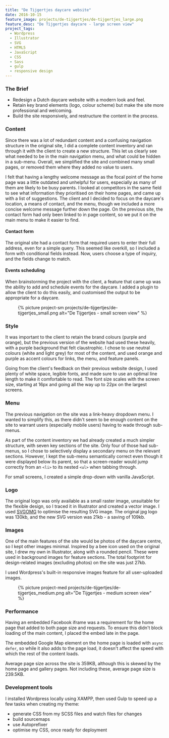 ```yaml
---
title: "De Tijgertjes daycare website"
date: 2016-10-15
feature_image: projects/de-tijgertjes/de-tijgertjes_large.png
feature_desc: "De Tijgertjes daycare - large screen view"
project_tags:
  - Wordpress
  - Illustrator
  - SVG
  - HTML5
  - JavaScript
  - CSS
  - Sass
  - gulp
  - responsive design
---
```


### The Brief

- Redesign a Dutch daycare website with a modern look and feel. 
- Retain key brand elements (logo, colour scheme) but make the site more professional and welcoming.
- Build the site responsively, and restructure the content in the process.

### Content
Since there was a lot of redundant content and a confusing navigation structure in the original site, I did a complete content inventory and ran through it with the client to create a new structure. This let us clearly see what needed to be in the main navigation menu, and what could be hidden in a sub-menu. Overall, we simplified the site and combined many small pages, or removed them where they added no value to users.

I felt that having a lengthy welcome message as the focal point of the home page was a little outdated and unhelpful for users, especially as many of them are likely to be busy parents. I looked at competitors in the same field to see what information they prioritised on their home pages, and came up with a list of suggestions. The client and I decided to focus on the daycare's location, a means of contact, and the menu, though we included a more concise welcome message further down the page. On the previous site, the contact form had only been linked to in page content, so we put it on the main menu to make it easier to find.

#### Contact form

The original site had a contact form that required users to enter their full address, even for a simple query. This seemed like overkill, so I included a form with conditional fields instead. Now, users choose a type of inquiry, and the fields change to match.

#### Events scheduling

When brainstorming the project with the client, a feature that came up was the ability to add and schedule events for the daycare. I added a plugin to allow the client to do this easily, and customised the output to be appropriate for a daycare.

<figure class="project__img project__img--sm">
  {% picture project-sm projects/de-tijgertjes/de-tijgertjes_small.png alt="De Tijgertjes - small screen view" %}
</figure>

### Style
It was important to the client to retain the brand colours (purple and orange), but the previous version of the website had used these heavily, with a purple background that felt claustrophic. I chose to use neutral colours (white and light grey) for most of the content, and used orange and purple as accent colours for links, the menu, and feature panels.

Going from the client's feedback on their previous website design, I used plenty of white space, legible fonts, and made sure to use an optimal line length to make it comfortable to read. The font size scales with the screen size, starting at 16px and going all the way up to 22px on the largest screens.

### Menu
The previous navigation on the site was a link-heavy dropdown menu. I wanted to simplify this, as there didn't seem to be enough content on the site to warrant users (especially mobile users) having to wade through sub-menus.

As part of the content inventory we had already created a much simpler structure, with seven key sections of the site. Only four of those had sub-menus, so I chose to selectively display a secondary menu on the relevant sections. However, I kept the sub-menu semantically correct even though it were displayed below its parent, so that a screen-reader would jump correctly from an `<li>` to its nested `<ul>` when tabbing through.

For small screens, I created a simple drop-down with vanilla JavaScript.

### Logo
The original logo was only available as a small raster image, unsuitable for the flexible design, so I traced it in Illustrator and created a vector image. I used [SVGOMG](https://jakearchibald.github.io/svgomg/) to optimise the resulting SVG image. The original jpg logo was 130kb, and the new SVG version was 21kb - a saving of 109kb.

### Images
One of the main features of the site would be photos of the daycare centre, so I kept other images minimal. Inspired by a bee icon used on the original site, I drew my own in Illustrator, along with a rounded pencil. These were used in background images for feature sections. The total footprint for design-related images (excluding photos) on the site was just 27kb.

I used Wordpress's built-in responsive images feature for all user-uploaded images.

<figure class="project__img project__img--med">
  {% picture project-med projects/de-tijgertjes/de-tijgertjes_medium.png alt="De Tijgertjes - medium screen view" %}
</figure>

### Performance
Having an embedded Facebook iframe was a requirement for the home page that added to both page size and requests. To ensure this didn't block loading of the main content, I placed the embed late in the page.

The embedded Google Map element on the home page is loaded with `async defer`, so while it also adds to the page load, it doesn't affect the speed with which the rest of the content loads.

Average page size across the site is 359KB, although this is skewed by the home page and gallery pages. Not including these, average page size is 239.5KB.


### Development tools
I installed Wordpress locally using XAMPP, then used Gulp to speed up a few tasks when creating my theme:

- generate CSS from my SCSS files and watch files for changes
- build sourcemaps
- use Autoprefixer
- optimise my CSS, once ready for deployment
